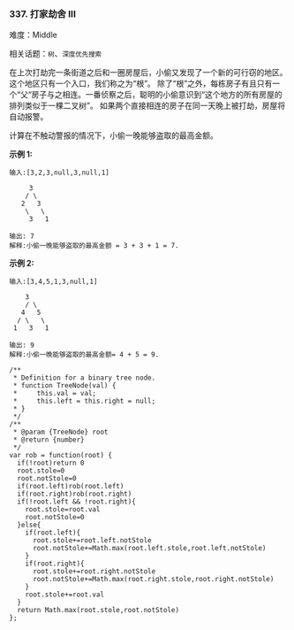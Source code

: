 ### 337. 打家劫舍 III

难度：Middle

相关话题：`树`、`深度优先搜索`

在上次打劫完一条街道之后和一圈房屋后，小偷又发现了一个新的可行窃的地区。这个地区只有一个入口，我们称之为&ldquo;根&rdquo;。 除了&ldquo;根&rdquo;之外，每栋房子有且只有一个&ldquo;父&ldquo;房子与之相连。一番侦察之后，聪明的小偷意识到&ldquo;这个地方的所有房屋的排列类似于一棵二叉树&rdquo;。 如果两个直接相连的房子在同一天晚上被打劫，房屋将自动报警。



计算在不触动警报的情况下，小偷一晚能够盗取的最高金额。



**示例 1:** 



```
输入:[3,2,3,null,3,null,1]

     3
    / \
   2   3
    \   \ 
     3   1

输出: 7 
解释:小偷一晚能够盗取的最高金额 = 3 + 3 + 1 = 7.
```


**示例 2:** 



```
输入:[3,4,5,1,3,null,1]

    3
    / \
   4   5
  / \   \ 
 1   3   1

输出: 9
解释:小偷一晚能够盗取的最高金额= 4 + 5 = 9.
```

```
/**
 * Definition for a binary tree node.
 * function TreeNode(val) {
 *     this.val = val;
 *     this.left = this.right = null;
 * }
 */
/**
 * @param {TreeNode} root
 * @return {number}
 */
var rob = function(root) {
  if(!root)return 0
  root.stole=0
  root.notStole=0
  if(root.left)rob(root.left)
  if(root.right)rob(root.right)
  if(!root.left && !root.right){
    root.stole=root.val
    root.notStole=0
  }else{
    if(root.left){
      root.stole+=root.left.notStole
      root.notStole+=Math.max(root.left.stole,root.left.notStole)
    }
    if(root.right){
      root.stole+=root.right.notStole
      root.notStole+=Math.max(root.right.stole,root.right.notStole)
    }
    root.stole+=root.val
  }
  return Math.max(root.stole,root.notStole)
};
```

